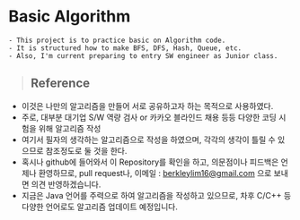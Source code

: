# Basic Algorithm
```
- This project is to practice basic on Algorithm code.
- It is structured how to make BFS, DFS, Hash, Queue, etc.
- Also, I'm current preparing to entry SW engineer as Junior class.
```
 

> ## Reference
- 이것은 나만의 알고리즘을 만들어 서로 공유하고자 하는 목적으로 사용하였다.
- 주로, 대부분 대기업 S/W 역량 검사 or 카카오 블라인드 채용 등등 다양한 코딩 시험을 위해 알고리즘 작성
- 여기서 필자의 생각하는 알고리즘으로 작성을 하였으며, 각각의 생각이 틀릴 수 있으므로 참조정도로 둘 것을 한다.
- 혹시나 github에 들어와서 이 Repository를 확인을 하고, 의문점이나 피드백은 언제나 환영하므로,
  pull request나, 이메일 : berkleylim16@gmail.com 으로 보내면 의견 반영하겠습니다.
- 지금은 Java 언어를 주력으로 하여 알고리즘을 작성하고 있으므로, 차후 C/C++ 등 다양한 언어로도 알고리즘 업데이트 예정입니다.



